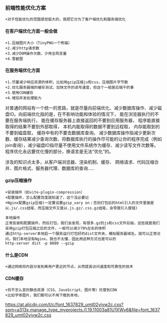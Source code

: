 ### 前端性能优化方案
    +对于性能优化的范围感觉挺大的，我把它分为了客户端优化和服务端优化
#### 在客户端优化方面一般会做
    +1.压缩图片大小（TinyPNG一个熊猫）
    +2.减少http请求数
    +3.减少DOM操作次数，少用全局变量
    +4.雪碧图
#### 在服务端优化方面
    +1.尽量减少响应资源的体积，比如用gzip压缩js和css，压缩图片字节数
    +2.优化服务器端的缓存测试，加快文件的读写速度，但这个一般是后端干的事
    +3.使用CDN缓存
    +4.增加并发处理能力

对普通的网站有一个统一的思路，就是尽量向前端优化、减少数据库操作、减少磁盘IO。向前端优化指的是，在不影响功能和体验的情况下，
能在浏览器执行的不要在服务端执行，
能在缓存服务器上直接返回的不要到应用服务器，
程序能直接取得的结果不要到外部取得，
本机内能取得的数据不要到远程取，
内存能取到的不要到磁盘取，
缓存中有的不要去数据库查询。
减少数据库操作指减少更新次数、缓存结果减少查询次数、将数据库执行的操作尽可能的让你的程序完成（例如join查询），减少磁盘IO指尽量不使用文件系统作为缓存、减少读写文件次数等。程序优化永远要优化慢的部分，换语言是无法“优化”的。

涉及的知识点太多，从客户端浏览器、渲染机制、缓存、 网络请求、代码压缩合并、图片格式、服务器代理、数据库的查询.....


#### gzip压缩操作
    +安装插件（如vite-plugin-compression）
    +配置插件，怎么配置百度就知道了，这个没必要记
    +Nginx配置gzip压缩(一定要设置gzip_vary on；否则打包后的html引入的文件里面是以.js/.css结尾，而压缩文件又是以.js.gz/.css.gz结尾，会导致引入报错)
    
    本地操作
    正常安装和配置插件，然后打包，我们会发现，有很多.gz的js和css文件后缀，这些就是我们采用gzip打包压缩之后的文件，一般可以减少70%左右的体积
    通过http-server本地启一个服务运行打包好的dist文件夹，模拟服务器域名，就可以正常访问，我们本地没有Nginx，我也不太懂，因此用这种方式也是可以的
    http-server dist -p 8080 --gzip

#### 什么是CDN
    +通过网络将内容分发到离用户更近的节点，从而提高访问速度和可靠性的技术
#### CDN缓存
    +将不怎么变的静态资源（CSS、JavaScript、图片等）托管到CDN
    +比如字体图片，我们都可以不用下载到本地，
https://at.alicdn.com/t/c/font_1637829_umt02yjyw2c.css?spm=a313x.manage_type_myprojects.i1.19.11003a81U1XWv6&file=font_1637829_umt02yjyw2c.css
    